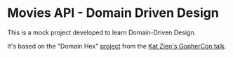 # Movies API - Domain Driven Design

This is a mock project developed to learn Domain-Driven Design.

It's based on the "Domain Hex" [project](https://github.com/katzien/go-structure-examples) from the [Kat Zien's GopherCon talk](https://www.youtube.com/watch?v=oL6JBUk6tj0&t=245s).